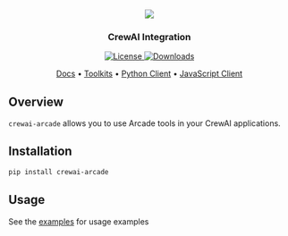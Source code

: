 <h3 align="center">
  <a name="readme-top"></a>
  <img
    src="https://docs.arcade.dev/images/logo/arcade-logo.png"
  >
</h3>
<div align="center">
  <h3>CrewAI Integration</h3>
    <a href="https://github.com/arcadeai/arcade-mcp/blob/main/LICENSE">
  <img src="https://img.shields.io/badge/License-MIT-yellow.svg" alt="License">
</a>
    <a href="https://pepy.tech/project/crewai-arcade">
  <img src="https://static.pepy.tech/badge/crewai-arcade" alt="Downloads">
</a>

</div>

<p align="center">
    <a href="https://docs.arcade.dev" target="_blank">Docs</a> •
    <a href="https://docs.arcade.dev/toolkits" target="_blank">Toolkits</a> •
    <a href="https://github.com/ArcadeAI/arcade-py" target="_blank">Python Client</a> •
    <a href="https://github.com/ArcadeAI/arcade-js" target="_blank">JavaScript Client</a>
</p>

## Overview

`crewai-arcade` allows you to use Arcade tools in your CrewAI applications.

## Installation

```bash
pip install crewai-arcade
```

## Usage

See the [examples](https://github.com/ArcadeAI/arcade-mcp/tree/main/examples/crewai) for usage examples
